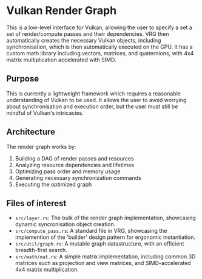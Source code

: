 # Vulkan Render Graph

This is a low-level interface for Vulkan, allowing the user to specify a set a set of render/compute passes and their dependencies. VRG then automatically creates the necessary Vulkan objects, including synchronisation, which is then automatically executed on the GPU. It has a custom math library including vectors, matrices, and quaternions, with 4x4 matrix multiplication accelerated with SIMD.

## Purpose

This is currently a lightweight framework which requires a reasonable understanding of Vulkan to be used. It allows the user to avoid worrying about synchronisation and execution order, but the user must still be mindful of Vulkan's intricacies.

## Architecture

The render graph works by:

1. Building a DAG of render passes and resources
2. Analyzing resource dependencies and lifetimes
3. Optimizing pass order and memory usage
4. Generating necessary synchronization commands
5. Executing the optimized graph

## Files of interest

- `src/layer.rs`: The bulk of the render graph implementation, showcasing dynamic syncronisation object creation.
- `src/compute_pass.rs`: A standard file in VRG, showcasing the implemention of the 'builder' design pattern for ergonomic instantiation.
- `src/util/graph.rs`: A mutable graph datastructure, with an efficient breadth-first search.
- `src/math/mat.rs`: A simple matrix implementation, including common 3D matrices such as projection and view matrices, and SIMD-accelerated 4x4 matrix multiplication.